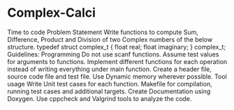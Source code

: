 # Complex-Calci
Time to code
Problem Statement
Write functions to compute Sum, Difference, Product and Division of two Complex numbers of the below structure.
typedef struct complex_t {
    float real;
    float imaginary;
} complex_t;
Guidelines:
Programming
Do not use scanf functions. Assume test values for arguments to functions.
Implement different functions for each operation instead of writing everything under main function.
Create a header file, source code file and test file.
Use Dynamic memory wherever possible.
Tool usage
Write Unit test cases for each function.
Makefile for compilation, running test cases and additional targets.
Create Documentation using Doxygen.
Use cppcheck and Valgrind tools to analyze the code.